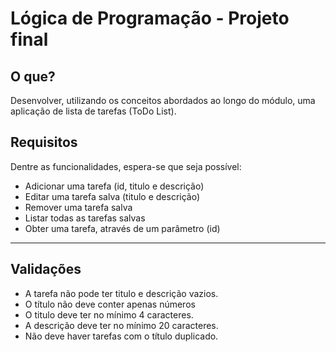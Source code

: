 # Lógica de Programação - Projeto final
    
## O que?
    
Desenvolver, utilizando os conceitos abordados ao longo do módulo, uma aplicação de lista de tarefas (ToDo List). 
    
## Requisitos

Dentre as funcionalidades, espera-se que seja possível:

- Adicionar uma tarefa (id, titulo e descrição)
- Editar uma tarefa salva (titulo e descrição)
- Remover uma tarefa salva
- Listar todas as tarefas salvas
- Obter uma tarefa, através de um parâmetro (id)
 ---
## Validações

- A tarefa não pode ter titulo e descrição vazios.
- O título não deve conter apenas números
- O titulo deve ter no mínimo 4 caracteres.
- A descrição deve ter no mínimo 20 caracteres.
- Não deve haver tarefas com o título duplicado.

 